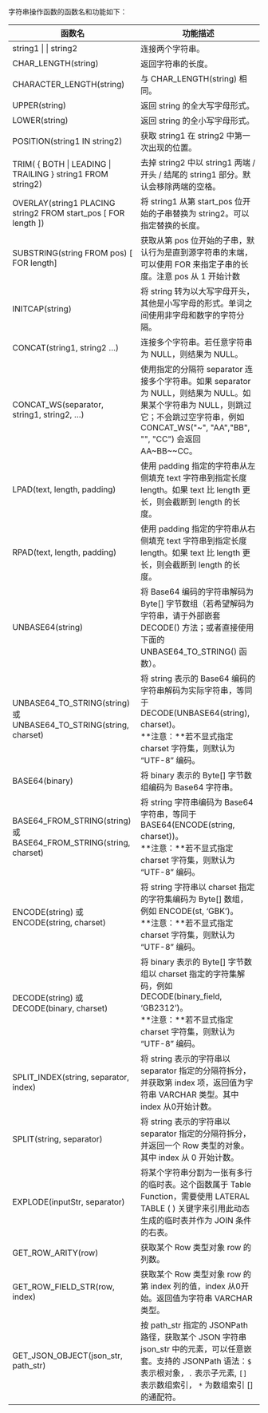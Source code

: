 字符串操作函数的函数名和功能如下：

| 函数名 | 功能描述 |
| ----- | ----- |
| string1 &#124;  &#124;  string2 | 连接两个字符串。 |
| CHAR_LENGTH(string) | 返回字符串的长度。|
| CHARACTER_LENGTH(string)  | 与 CHAR_LENGTH(string) 相同。|
| UPPER(string) | 返回 string 的全大写字母形式。|
| LOWER(string) | 返回 string 的全小写字母形式。|
| POSITION(string1 IN string2)  | 获取 string1 在 string2 中第一次出现的位置。|
| TRIM( { BOTH &#124; LEADING &#124; TRAILING } string1 FROM string2)| 去掉 string2 中以 string1 两端 / 开头 / 结尾的 string1 部分。默认会移除两端的空格。|
| OVERLAY(string1 PLACING string2 FROM start_pos [ FOR length ])  | 将 string1 从第 start_pos 位开始的子串替换为 string2。可以指定替换的长度。|
| SUBSTRING(string FROM pos) [ FOR length]  | 获取从第 pos 位开始的子串，默认行为是直到源字符串的末端，可以使用 FOR 来指定子串的长度。注意 pos 从 1 开始计数|
| INITCAP(string) | 将 string 转为以大写字母开头，其他是小写字母的形式。单词之间使用非字母和数字的字符分隔。|
| CONCAT(string1, string2 …)  | 连接多个字符串。若任意字符串为 NULL，则结果为 NULL。|
| CONCAT_WS(separator, string1, string2, …) |使用指定的分隔符 separator 连接多个字符串。如果 separator 为 NULL，则结果为 NULL。如果某个字符串为 NULL，则跳过它；不会跳过空字符串，例如 CONCAT_WS("\~", "AA","BB", "", "CC")  会返回 AA\~BB\~\~CC。|
| LPAD(text, length, padding) | 使用 padding 指定的字符串从左侧填充 text 字符串到指定长度  length。如果 text 比 length 更长，则会截断到 length 的长度。|
| RPAD(text, length, padding) | 使用 padding 指定的字符串从右侧填充 text 字符串到指定长度 length。如果 text 比 length 更长，则会截断到 length 的长度。|
| UNBASE64(string) | 将 Base64 编码的字符串解码为 Byte[] 字节数组（若希望解码为字符串，请于外部嵌套 DECODE() 方法；或者直接使用下面的 UNBASE64_TO_STRING() 函数）。|
| UNBASE64_TO_STRING(string) 或 UNBASE64_TO_STRING(string, charset) | 将 string 表示的 Base64 编码的字符串解码为实际字符串，等同于 DECODE(UNBASE64(string), charset)。<br>**注意：**若不显式指定 charset 字符集，则默认为 “UTF-8” 编码。|
| BASE64(binary) | 将 binary 表示的 Byte[] 字节数组编码为 Base64 字符串。|
| BASE64_FROM_STRING(string) 或 BASE64_FROM_STRING(string, charset) | 将 string 字符串编码为 Base64 字符串，等同于 BASE64(ENCODE(string, charset))。<br>**注意：**若不显式指定 charset 字符集，则默认为 “UTF-8” 编码。|
| ENCODE(string) 或 ENCODE(string, charset) | 将 string 字符串以 charset 指定的字符集编码为 Byte[] 数组，例如 ENCODE(st, ‘GBK’)。<br>**注意：**若不显式指定 charset 字符集，则默认为 “UTF-8” 编码。|
| DECODE(string) 或 DECODE(binary, charset) |  将 binary 表示的 Byte[] 字节数组以 charset 指定的字符集解码，例如 DECODE(binary_field, ‘GB2312’)。<br>**注意：**若不显式指定 charset 字符集，则默认为 “UTF-8” 编码。|
| SPLIT_INDEX(string, separator, index)  | 将 string 表示的字符串以 separator 指定的分隔符拆分，并获取第 index 项，返回值为字符串 VARCHAR 类型。其中 index 从0开始计数。|
| SPLIT(string, separator) | 将 string 表示的字符串以 separator 指定的分隔符拆分，并返回一个 Row 类型的对象。其中 index 从 0 开始计数。|
| EXPLODE(inputStr, separator) | 将某个字符串分割为一张有多行的临时表。这个函数属于 Table Function，需要使用 LATERAL TABLE ( ) 关键字来引用此动态生成的临时表并作为 JOIN 条件的右表。 |
| GET_ROW_ARITY(row) | 获取某个 Row 类型对象 row 的列数。 |
| GET_ROW_FIELD_STR(row, index) | 获取某个 Row 类型对象 row 的第 index 列的值，index 从0开始。返回值为字符串 VARCHAR 类型。 |
| GET_JSON_OBJECT(json_str, path_str) | 按 path_str 指定的 JSONPath 路径，获取某个 JSON 字符串 json_str 中的元素，可以任意嵌套。支持的 JSONPath 语法：`$` 表示根对象，`.` 表示子元素, `[]` 表示数组索引， `*` 为数组索引 [] 的通配符。 |
